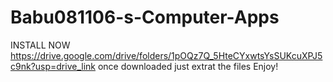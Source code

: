 # Babu081106-s-Computer-Apps
INSTALL NOW
https://drive.google.com/drive/folders/1pOQz7Q_5HteCYxwtsYsSUKcuXPJ5c9nk?usp=drive_link
once downloaded just extrat the files Enjoy!

